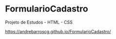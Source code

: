 # FormularioCadastro
Projeto de Estudos - HTML - CSS

 https://andrebarroscg.github.io/FormularioCadastro/

